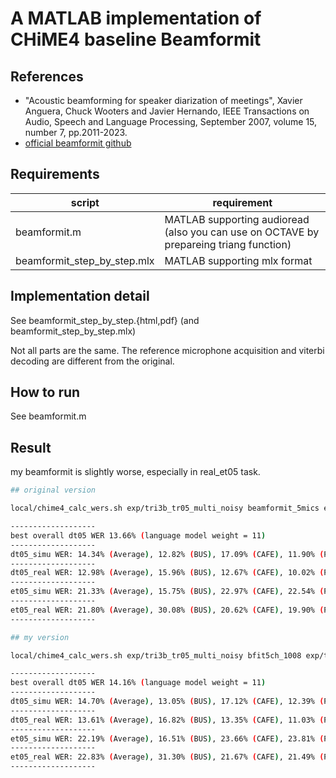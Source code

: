 # A MATLAB implementation of CHiME4 baseline Beamformit


## References

- "Acoustic beamforming for speaker diarization of meetings", Xavier Anguera, Chuck Wooters and Javier Hernando, IEEE Transactions on Audio, Speech and Language Processing, September 2007, volume 15, number 7, pp.2011-2023.
- [official beamformit github](https://github.com/xanguera/BeamformIt)

## Requirements

| script | requirement |
|---|---|
| beamformit.m | MATLAB supporting audioread (also you can use on OCTAVE by prepareing triang function) |
| beamformit_step_by_step.mlx | MATLAB supporting mlx format |

## Implementation detail
See beamformit_step_by_step.{html,pdf} (and beamformit_step_by_step.mlx)

Not all parts are the same. 
The reference microphone acquisition and viterbi decoding are different from the original.

## How to run

See beamformit.m 

## Result

my beamformit is slightly worse, especially in real_et05 task.

```sh
## original version

local/chime4_calc_wers.sh exp/tri3b_tr05_multi_noisy beamformit_5mics exp/tri3b_tr05_multi_noisy/graph_tgpr_5k

-------------------
best overall dt05 WER 13.66% (language model weight = 11)
-------------------
dt05_simu WER: 14.34% (Average), 12.82% (BUS), 17.09% (CAFE), 11.90% (PEDESTRIAN), 15.56% (STREET)
-------------------
dt05_real WER: 12.98% (Average), 15.96% (BUS), 12.67% (CAFE), 10.02% (PEDESTRIAN), 13.26% (STREET)
-------------------
et05_simu WER: 21.33% (Average), 15.75% (BUS), 22.97% (CAFE), 22.54% (PEDESTRIAN), 24.06% (STREET)
-------------------
et05_real WER: 21.80% (Average), 30.08% (BUS), 20.62% (CAFE), 19.90% (PEDESTRIAN), 16.62% (STREET)
-------------------

## my version

local/chime4_calc_wers.sh exp/tri3b_tr05_multi_noisy bfit5ch_1008 exp/tri3b_tr05_multi_noisy/graph_tgpr_5k

-------------------
best overall dt05 WER 14.16% (language model weight = 11)
-------------------
dt05_simu WER: 14.70% (Average), 13.05% (BUS), 17.12% (CAFE), 12.39% (PEDESTRIAN), 16.24% (STREET)
-------------------
dt05_real WER: 13.61% (Average), 16.82% (BUS), 13.35% (CAFE), 11.03% (PEDESTRIAN), 13.24% (STREET)
-------------------
et05_simu WER: 22.19% (Average), 16.51% (BUS), 23.66% (CAFE), 23.81% (PEDESTRIAN), 24.77% (STREET)
-------------------
et05_real WER: 22.83% (Average), 31.30% (BUS), 21.67% (CAFE), 21.49% (PEDESTRIAN), 16.88% (STREET)
-------------------

```
